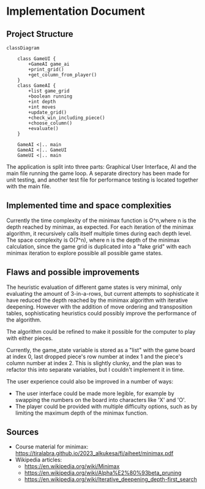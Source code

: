 # Implementation Document

## Project Structure

```mermaid
classDiagram

    class GameUI {
        +GameAI game_ai
        +print_grid()
        +get_column_from_player()
    }
    class GameAI {
        +list game_grid
        +boolean running
        +int depth
        +int moves
        +update_grid()
        +check_win_including_piece()
        +choose_column()
        +evaluate()
    }

    GameAI <|.. main
    GameAI <|.. GameUI
    GameUI <|.. main
```

The application is split into three parts: Graphical User Interface, AI and the main file running the game loop. A separate directory has been made for unit testing, and another test file for performance testing is located together with the main file.

## Implemented time and space complexities

Currently the time complexity of the minimax function is O^n,where n is the depth reached by minimax, as expected. For each iteration of the minimax algorithm, it recursively calls itself multiple times during each depth level. The space complexity is O(7^n), where n is the depth of the minimax calculation, since the game grid is duplicated into a "fake grid" with each minimax iteration to explore possible all possible game states.

## Flaws and possible improvements

The heuristic evaluation of different game states is very minimal, only evaluating the amount of 3-in-a-rows, but current attempts to sophisticate it have reduced the depth reached by the minimax algorithm with iterative deepening. However with the addition of move ordering and transposition tables, sophisticating heuristics could possibly improve the performance of the algorithm.

The algorithm could be refined to make it possible for the computer to play with either pieces.

Currently, the game_state variable is stored as a "list" with the game board at index 0, last dropped piece's row number at index 1 and the piece's column number at index 2. This is slightly clunky, and the plan was to refactor this into separate variables, but I couldn't implement it in time.

The user experience could also be improved in a number of ways:

* The user interface could be made more legible, for example by swapping the numbers on the board into characters like 'X' and 'O'.
* The player could be provided with multiple difficulty options, such as by limiting the maximum depth of the minimax function.

## Sources
* Course material for minimax: https://tiralabra.github.io/2023_alkukesa/fi/aiheet/minimax.pdf
* Wikipedia articles:
    * https://en.wikipedia.org/wiki/Minimax
    * https://en.wikipedia.org/wiki/Alpha%E2%80%93beta_pruning
    * https://en.wikipedia.org/wiki/Iterative_deepening_depth-first_search
